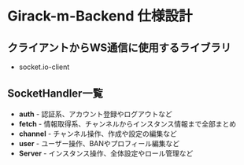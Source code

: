 # Girack-m-Backend 仕様設計

## クライアントからWS通信に使用するライブラリ
- socket.io-client

## SocketHandler一覧
* **auth** - 認証系、アカウント登録やログアウトなど
* **fetch** - 情報取得系、チャンネルからインスタンス情報まで全部まとめ
* **channel** - チャンネル操作、作成や設定の編集など
* **user** - ユーザー操作、BANやプロフィール編集など
* **Server** - インスタンス操作、全体設定やロール管理など
